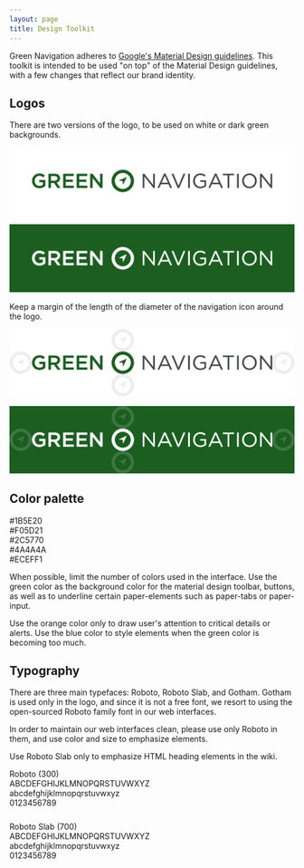 ```yaml
---
layout: page
title: Design Toolkit
---
```


Green Navigation adheres to [Google's Material Design guidelines](https://material.google.com/). This toolkit is intended to be used "on top" of the Material Design guidelines, with a few changes that reflect our brand identity.

## Logos

There are two versions of the logo, to be used on white or dark green backgrounds.

![logo_white](../../images/GN_logo_white.png)

![logo_white](../../images/GN_logo_green.png)

Keep a margin of the length of the diameter of the navigation icon around the logo.

![logo_white](../../images/GN_logo_white_margin.png)

![logo_white](../../images/GN_logo_green_margin.png)

## Color palette

<div class="design-color green">
  <span>#1B5E20</span>
</div>

<div class="design-color orange">
  <span>#F05D21</span>
</div>

<div class="design-color blue">
  <span>#2C5770</span>
</div>

<div class="design-color darkgrey">
  <span>#4A4A4A</span>
</div>

<div class="design-color lightgrey">
  <span>#ECEFF1</span>
</div>

When possible, limit the number of colors used in the interface. Use the green color as the background color for the material design toolbar, buttons, as well as to underline certain paper-elements such as paper-tabs or paper-input.

Use the orange color only to draw user's attention to critical details or alerts. Use the blue color to style elements when the green color is becoming too much.

## Typography

There are three main typefaces: Roboto, Roboto Slab, and Gotham. Gotham is used only in the logo, and since it is not a free font, we resort to using the open-sourced Roboto family font in our web interfaces.

In order to maintain our web interfaces clean, please use only Roboto in them, and use color and size to emphasize elements.

Use Roboto Slab only to emphasize HTML heading elements in the wiki.

<div><span class="title Roboto">Roboto (300)</span><br>
  <span>ABCDEFGHIJKLMNOPQRSTUVWXYZ</span><br>
  <span>abcdefghijklmnopqrstuvwxyz</span><br>
  <span>0123456789</span></div>

<div class="Roboto-Slab" style="margin: 25px auto;"><span class="title">Roboto Slab (700)</span><br>
  <span>ABCDEFGHIJKLMNOPQRSTUVWXYZ</span><br>
  <span>abcdefghijklmnopqrstuvwxyz</span><br>
  <span>0123456789</span></div>
